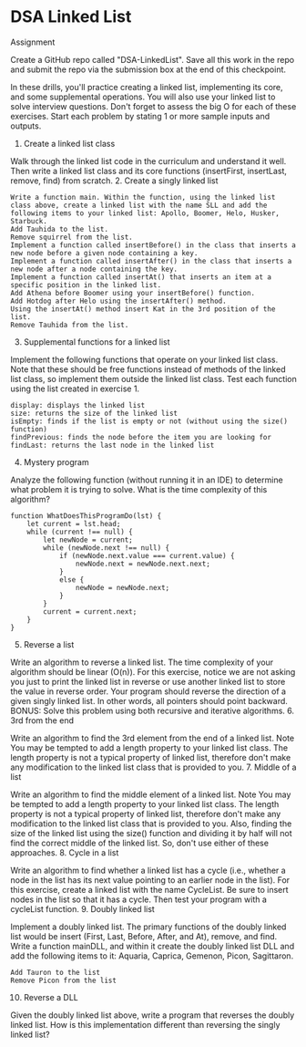 # DSA Linked List


Assignment

Create a GitHub repo called "DSA-LinkedList". Save all this work in the repo and submit the repo via the submission box at the end of this checkpoint.

In these drills, you'll practice creating a linked list, implementing its core, and some supplemental operations. You will also use your linked list to solve interview questions. Don't forget to assess the big O for each of these exercises. Start each problem by stating 1 or more sample inputs and outputs.
1. Create a linked list class

Walk through the linked list code in the curriculum and understand it well. Then write a linked list class and its core functions (insertFirst, insertLast, remove, find) from scratch.
2. Create a singly linked list

    Write a function main. Within the function, using the linked list class above, create a linked list with the name SLL and add the following items to your linked list: Apollo, Boomer, Helo, Husker, Starbuck.
    Add Tauhida to the list.
    Remove squirrel from the list.
    Implement a function called insertBefore() in the class that inserts a new node before a given node containing a key.
    Implement a function called insertAfter() in the class that inserts a new node after a node containing the key.
    Implement a function called insertAt() that inserts an item at a specific position in the linked list.
    Add Athena before Boomer using your insertBefore() function.
    Add Hotdog after Helo using the insertAfter() method.
    Using the insertAt() method insert Kat in the 3rd position of the list.
    Remove Tauhida from the list.

3. Supplemental functions for a linked list

Implement the following functions that operate on your linked list class. Note that these should be free functions instead of methods of the linked list class, so implement them outside the linked list class. Test each function using the list created in exercise 1.

    display: displays the linked list
    size: returns the size of the linked list
    isEmpty: finds if the list is empty or not (without using the size() function)
    findPrevious: finds the node before the item you are looking for
    findLast: returns the last node in the linked list

4. Mystery program

Analyze the following function (without running it in an IDE) to determine what problem it is trying to solve. What is the time complexity of this algorithm?

```
function WhatDoesThisProgramDo(lst) {
    let current = lst.head;
    while (current !== null) {
        let newNode = current;
        while (newNode.next !== null) {
            if (newNode.next.value === current.value) {
                newNode.next = newNode.next.next;
            }
            else {
                newNode = newNode.next;
            }
        }
        current = current.next;
    }
}
```

5. Reverse a list

Write an algorithm to reverse a linked list. The time complexity of your algorithm should be linear (O(n)). For this exercise, notice we are not asking you just to print the linked list in reverse or use another linked list to store the value in reverse order. Your program should reverse the direction of a given singly linked list. In other words, all pointers should point backward. BONUS: Solve this problem using both recursive and iterative algorithms.
6. 3rd from the end

Write an algorithm to find the 3rd element from the end of a linked list. Note You may be tempted to add a length property to your linked list class. The length property is not a typical property of linked list, therefore don't make any modification to the linked list class that is provided to you.
7. Middle of a list

Write an algorithm to find the middle element of a linked list. Note You may be tempted to add a length property to your linked list class. The length property is not a typical property of linked list, therefore don't make any modification to the linked list class that is provided to you. Also, finding the size of the linked list using the size() function and dividing it by half will not find the correct middle of the linked list. So, don't use either of these approaches.
8. Cycle in a list

Write an algorithm to find whether a linked list has a cycle (i.e., whether a node in the list has its next value pointing to an earlier node in the list). For this exercise, create a linked list with the name CycleList. Be sure to insert nodes in the list so that it has a cycle. Then test your program with a cycleList function.
9. Doubly linked list

Implement a doubly linked list. The primary functions of the doubly linked list would be insert (First, Last, Before, After, and At), remove, and find. Write a function mainDLL, and within it create the doubly linked list DLL and add the following items to it: Aquaria, Caprica, Gemenon, Picon, Sagittaron.

    Add Tauron to the list
    Remove Picon from the list

10. Reverse a DLL

Given the doubly linked list above, write a program that reverses the doubly linked list. How is this implementation different than reversing the singly linked list?